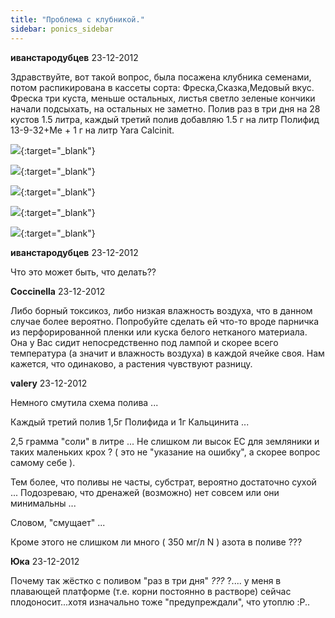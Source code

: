 ```yaml
---
title: "Проблема с клубникой."
sidebar: ponics_sidebar
---
```


**иванстародубцев** 23-12-2012

Здравствуйте, вот такой вопрос, была посажена клубника семенами, потом распикирована в кассеты сорта: Фреска,Сказка,Медовый вкус. Фреска три куста, меньше остальных, листья светло зеленые кончики начали подсыхать, на остальных не заметно. Полив раз в три дня на 28 кустов 1.5 литра, каждый третий полив добавляю 1.5 г на литр Полифид 13-9-32+Ме + 1 г на литр Yara Calcinit.

[![](/attachimages/12044_Фото0150.jpg)](https://t.me/ponics_ru_files/9698){:target="_blank"}

[![](/attachimages/12046_Фото0151.jpg)](https://t.me/ponics_ru_files/9699){:target="_blank"}

[![](/attachimages/12048_Фото0149.jpg)](https://t.me/ponics_ru_files/9700){:target="_blank"}

[![](/attachimages/12050_Фото0147_001.jpg)](https://t.me/ponics_ru_files/9701){:target="_blank"}

[![](/attachimages/12052_Фото0141.jpg)](https://t.me/ponics_ru_files/9702){:target="_blank"}

**иванстародубцев** 23-12-2012

Что это может быть, что делать??


**Coccinella** 23-12-2012

Либо борный токсикоз, либо низкая влажность воздуха, что в данном случае более вероятно. Попробуйте сделать ей что-то вроде парничка из перфорированной пленки или куска белого нетканого материала. Она у Вас сидит непосредственно под лампой и скорее всего температура (а значит и влажность воздуха) в каждой ячейке своя. Нам кажется, что одинаково, а растения чувствуют разницу.


**valery** 23-12-2012

Немного смутила схема полива ...

Каждый третий полив 1,5г Полифида и 1г Кальцинита ... 

2,5 грамма "соли" в литре ... Не слишком ли высок ЕС для земляники и таких маленьких крох ? ( это не "указание на ошибку", а скорее вопрос самому себе ).

Тем более, что поливы не часты, субстрат, вероятно достаточно сухой ... Подозреваю, что дренажей (возможно) нет совсем или они минимальны ...

Словом, "смущает" ...

Кроме этого не слишком ли много ( 350 мг/л N ) азота в поливе ???


**Юка** 23-12-2012

 Почему так жёстко с поливом "раз в три дня" *???* ?.... у меня в плавающей платформе (т.е. корни постоянно в растворе) сейчас плодоносит...хотя изначально тоже "предупреждали", что утоплю :P..



